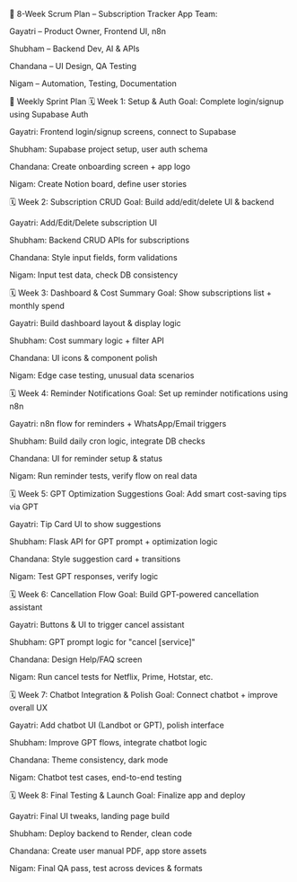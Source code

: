 📅 8-Week Scrum Plan – Subscription Tracker App
Team:

Gayatri – Product Owner, Frontend UI, n8n

Shubham – Backend Dev, AI & APIs

Chandana – UI Design, QA Testing

Nigam – Automation, Testing, Documentation


🧭 Weekly Sprint Plan
🗓️ Week 1: Setup & Auth
Goal: Complete login/signup using Supabase Auth

Gayatri: Frontend login/signup screens, connect to Supabase

Shubham: Supabase project setup, user auth schema

Chandana: Create onboarding screen + app logo

Nigam: Create Notion board, define user stories


🗓️ Week 2: Subscription CRUD
Goal: Build add/edit/delete UI & backend

Gayatri: Add/Edit/Delete subscription UI

Shubham: Backend CRUD APIs for subscriptions

Chandana: Style input fields, form validations

Nigam: Input test data, check DB consistency


🗓️ Week 3: Dashboard & Cost Summary
Goal: Show subscriptions list + monthly spend

Gayatri: Build dashboard layout & display logic

Shubham: Cost summary logic + filter API

Chandana: UI icons & component polish

Nigam: Edge case testing, unusual data scenarios


🗓️ Week 4: Reminder Notifications
Goal: Set up reminder notifications using n8n

Gayatri: n8n flow for reminders + WhatsApp/Email triggers

Shubham: Build daily cron logic, integrate DB checks

Chandana: UI for reminder setup & status

Nigam: Run reminder tests, verify flow on real data


🗓️ Week 5: GPT Optimization Suggestions
Goal: Add smart cost-saving tips via GPT

Gayatri: Tip Card UI to show suggestions

Shubham: Flask API for GPT prompt + optimization logic

Chandana: Style suggestion card + transitions

Nigam: Test GPT responses, verify logic


🗓️ Week 6: Cancellation Flow
Goal: Build GPT-powered cancellation assistant

Gayatri: Buttons & UI to trigger cancel assistant

Shubham: GPT prompt logic for "cancel [service]"

Chandana: Design Help/FAQ screen

Nigam: Run cancel tests for Netflix, Prime, Hotstar, etc.


🗓️ Week 7: Chatbot Integration & Polish
Goal: Connect chatbot + improve overall UX

Gayatri: Add chatbot UI (Landbot or GPT), polish interface

Shubham: Improve GPT flows, integrate chatbot logic

Chandana: Theme consistency, dark mode

Nigam: Chatbot test cases, end-to-end testing


🗓️ Week 8: Final Testing & Launch
Goal: Finalize app and deploy

Gayatri: Final UI tweaks, landing page build

Shubham: Deploy backend to Render, clean code

Chandana: Create user manual PDF, app store assets

Nigam: Final QA pass, test across devices & formats
